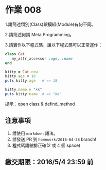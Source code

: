 # 作業 008

1.請簡述類別(Class)跟模組(Module)有何不同。

2.請簡述何謂 Meta Programming。

3.請實作以下程式碼，讓以下程式碼可以正常運作：

```ruby
class Cat
   my_attr_accessor :age, :name
end

kitty = Cat.new
kitty.age = 18
puts kitty.age   # => 18

kitty.name = "kk"
puts kitty.name  # => "kk"
```

提示：open class & defind_method

## 注意事項

1. 請使用 `markdown` 語法。
2. 請發送 PR 到 `homework/2016-04-28` branch!
3. 程式碼請縮排正確(2 或 4 個 space)

## 繳交期限：2016/5/4 23:59 前
